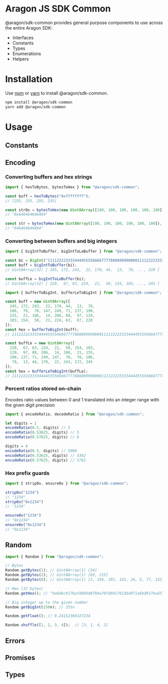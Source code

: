 # Aragon JS SDK Common

@aragon/sdk-common provides general purpose components to use across the entire Aragon SDK:
- Interfaces
- Constants
- Types
- Enumerations
- Helpers

# Installation

Use [npm](https://www.npmjs.com/) or [yarn](https://yarnpkg.com/) to install
@aragon/sdk-common.

```bash
npm install @aragon/sdk-common
yarn add @aragon/sdk-common
```

# Usage

## Constants

## Encoding

### Converting buffers and hex strings

```ts
import { hexToBytes, bytesToHex } from "@aragon/sdk-common";

const buff = hexToBytes("0xffffffff");
// [255, 255, 255, 255]

const str0x = bytesToHex(new Uint8Array([100, 100, 100, 100, 100, 100]));
// "0x646464646464"

const str = bytesToHex(new Uint8Array([100, 100, 100, 100, 100, 100]), true);
// "646464646464"
```

### Converting between buffers and big integers

```ts
import { bigIntToBuffer, bigIntToLeBuffer } from "@aragon/sdk-common";

const bi = BigInt("111122223333444455556666777788889999000011112222333344445555666677778888999900")
const buff = bigIntToBuffer(bi);
// Uint8Array(32) [ 245, 172, 243,  22, 170, 44,  13,  78, ..., 220 ]

const buffLe = bigIntToLeBuffer(bi);
// Uint8Array(32) [ 220,  67, 63, 224,  21,  50, 154, 103, ..., 245 ]
```

```ts
import { bufferToBigInt, bufferLeToBigInt } from "@aragon/sdk-common";

const buff = new Uint8Array([
  245, 172, 243,  22, 170, 44,  13,  78,
  106,  70,  70, 147, 249, 71, 137, 190,
  155,  21, 186,  14, 206, 88,  97, 129,
  103, 154,  50,  21, 224, 63,  67, 220
]);
const hex = bufferToBigInt(buff);
// 111122223333444455556666777788889999000011112222333344445555666677778888999900n

const buffLe = new Uint8Array([
  220,  67, 63, 224,  21,  50, 154, 103,
  129,  97, 88, 206,  14, 186,  21, 155,
  190, 137, 71, 249, 147,  70,  70, 106,
   78,  13, 44, 170,  22, 243, 172, 245
]);
const hex = bufferLeToBigInt(buffLe);
// 111122223333444455556666777788889999000011112222333344445555666677778888999900n
```

### Percent ratios stored on-chain

Encodes ratio values between 0 and 1 translated into an integer range with the given digit precision

```ts
import { encodeRatio, decodeRatio } from "@aragon/sdk-common";

let digits = 1
encodeRatio(0.5, digits) // 5
encodeRatio(0.53625, digits) // 5
encodeRatio(0.57625, digits) // 6

digits = 4
encodeRatio(0.5, digits) // 5000
encodeRatio(0.53625, digits) // 5362
encodeRatio(0.57625, digits) // 5762
```

### Hex prefix guards

```ts
import { strip0x, ensure0x } from "@aragon/sdk-common";

strip0x("1234")
// "1234"
strip0x("0x1234")
// "1234"

ensure0x("1234")
// "0x1234"
ensure0x("0x1234")
// "0x1234"
```

## Random

```ts
import { Random } from "@aragon/sdk-common";

// Bytes
Random.getBytes(1); // Uint8Array(1) [34]
Random.getBytes(2); // Uint8Array(1) [63, 215]
Random.getBytes(8); // Uint8Array(1) [2, 194, 201, 142, 26, 5, 77, 152]

// Hex (32 bytes)
Random.getHex(); // "9a6dbc9176afdb69d6fb9a76fdb917613bd971a6bd9176adf3b791d1bda19d17"

// Big integer up to the given number
Random.getBigInt(256n); // 251n

Random.getFloat(); // 0.24152366327234

Random.shuffle([1, 2, 3, 4]);  // [3, 1, 4, 2]
```

## Errors

## Promises

## Types
